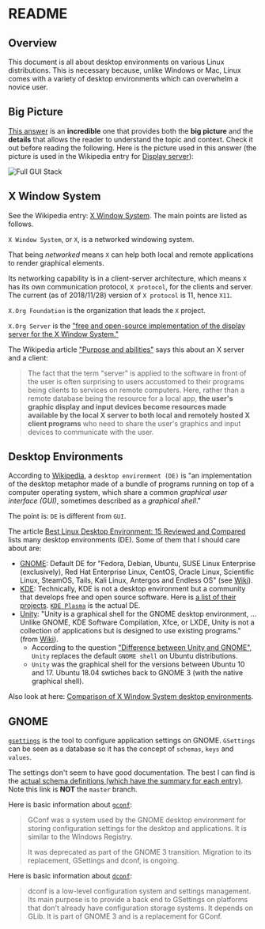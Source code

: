 # README

## Overview

This document is all about desktop environments on various Linux distributions. This is necessary because, unlike Windows or Mac, Linux comes with a variety of desktop environments which can overwhelm a novice user.

## Big Picture

[This answer](https://unix.stackexchange.com/a/464321/162971) is an **incredible** one that provides both the **big picture** and the **details** that allows the reader to understand the topic and context. Check it out before reading the following. Here is the picture used in this answer (the picture is used in the Wikipedia entry for [Display server]((https://en.wikipedia.org/wiki/Display_server))):

![Full GUI Stack](https://i.stack.imgur.com/EpnVe.png)

## X Window System

See the Wikipedia entry: [X Window System](https://en.wikipedia.org/wiki/X_Window_System). The main points are listed as follows.

`X Window System`, or `X`, is a networked windowing system.

That being _networked_ means `X` can help both local and remote applications to render graphical elements.

Its networking capability is in a client-server architecture, which means `X` has its own communication protocol, `X protocol`, for the clients and server. The current (as of 2018/11/28) version of `X protocol` is 11, hence `X11`.

`X.Org Foundation` is the organization that leads the `X` project.

`X.Org Server` is the ["free and open-source implementation of the display server for the X Window System."](https://en.wikipedia.org/wiki/X.Org_Server)

The Wikipedia article ["Purpose and abilities"](https://en.wikipedia.org/wiki/X_Window_System#Purpose_and_abilities) says this about an X server and a client:

> The fact that the term "server" is applied to the software in front of the user is often surprising to users accustomed to their programs being clients to services on remote computers. Here, rather than a remote database being the resource for a local app, **the user's graphic display and input devices become resources made available by the local X server to both local and remotely hosted X client programs** who need to share the user's graphics and input devices to communicate with the user.

## Desktop Environments

According to [Wikipedia](https://en.wikipedia.org/wiki/Desktop_environment), a `desktop environment (DE)` is "an implementation of the desktop metaphor made of a bundle of programs running on top of a computer operating system, which share a common _graphical user interface (GUI)_, sometimes described as a _graphical shell_."

The point is: `DE` is different from `GUI`.

The article [Best Linux Desktop Environment: 15 Reviewed and Compared](https://www.ubuntupit.com/best-linux-desktop-environment-reviewed-and-compared/) lists many desktop environments (DE). Some of them that I should care about are:

- [GNOME](https://www.gnome.org/): Default DE for "Fedora, Debian, Ubuntu, SUSE Linux Enterprise (exclusively), Red Hat Enterprise Linux, CentOS, Oracle Linux, Scientific Linux, SteamOS, Tails, Kali Linux, Antergos and Endless OS" (see [Wiki](https://en.wikipedia.org/wiki/GNOME)).
- [KDE](https://www.kde.org/): Technically, KDE is not a desktop environment but a community that develops free and open source software. Here is [a list of their projects](https://community.kde.org/Main_Page). [`KDE Plasma`](https://www.kde.org/plasma-desktop) is the actual DE.
- [Unity](https://unity8.io/): "Unity is a graphical shell for the GNOME desktop environment, ... Unlike GNOME, KDE Software Compilation, Xfce, or LXDE, Unity is not a collection of applications but is designed to use existing programs."(from [Wiki](https://en.wikipedia.org/wiki/Unity_(user_interface))).
  - According to the question ["Difference between Unity and GNOME"](https://askubuntu.com/questions/333237/difference-between-unity-and-gnome), `Unity` replaces the default `GNOME shell` on Ubuntu distributions.
  - `Unity` was the graphical shell for the versions between Ubuntu 10 and 17. Ubuntu 18.04 swtiches back to GNOME 3 (with the native graphical shell).

Also look at here: [Comparison of X Window System desktop environments](https://en.wikipedia.org/wiki/Comparison_of_X_Window_System_desktop_environments#Desktop_comparison_information).

## GNOME

[`gsettings`](https://wiki.gnome.org/HowDoI/GSettings) is the tool to configure application settings on GNOME. `GSettings` can be seen as a database so it has the concept of `schemas`, `keys` and `values`.

The settings don't seem to have good documentation. The best I can find is the [actual schema definitions (which have the summary for each entry)](https://github.com/GNOME/gsettings-desktop-schemas/tree/gnome-3-28/schemas). Note this link is **NOT** the `master` branch.

Here is basic information about [`gconf`](https://en.wikipedia.org/wiki/GConf):

> GConf was a system used by the GNOME desktop environment for storing configuration settings for the desktop and applications. It is similar to the Windows Registry.
>
> It was deprecated as part of the GNOME 3 transition. Migration to its replacement, GSettings and dconf, is ongoing.

Here is basic information about [`dconf`](https://en.wikipedia.org/wiki/Dconf):

> dconf is a low-level configuration system and settings management. Its main purpose is to provide a back end to GSettings on platforms that don't already have configuration storage systems. It depends on GLib. It is part of GNOME 3 and is a replacement for GConf.
